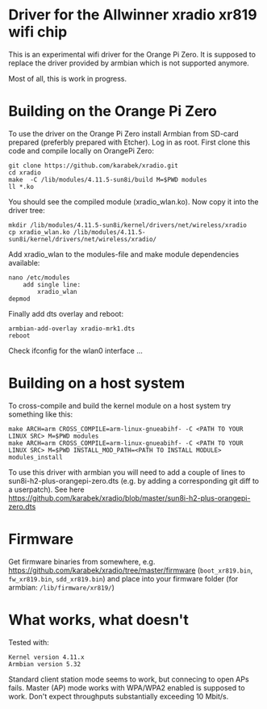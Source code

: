 # Driver for the Allwinner xradio xr819 wifi chip 

This is an experimental wifi driver for the Orange Pi Zero. It is supposed to replace the driver provided by armbian which is not supported anymore.

Most of all, this is work in progress.

# Building on the Orange Pi Zero

To use the driver on the Orange Pi Zero install Armbian from SD-card prepared (preferbly prepared with Etcher). Log in as root.
First clone this code and compile locally on OrangePi Zero:

```
git clone https://github.com/karabek/xradio.git
cd xradio
make  -C /lib/modules/4.11.5-sun8i/build M=$PWD modules
ll *.ko
```

You should see the compiled module (xradio_wlan.ko). Now copy it into the driver tree:

```
mkdir /lib/modules/4.11.5-sun8i/kernel/drivers/net/wireless/xradio
cp xradio_wlan.ko /lib/modules/4.11.5-sun8i/kernel/drivers/net/wireless/xradio/
```

Add xradio_wlan to the modules-file and make module dependencies available:

```
nano /etc/modules
	add single line: 
		xradio_wlan
depmod
```

Finally add dts overlay and reboot:

```
armbian-add-overlay xradio-mrk1.dts
reboot
```

Check ifconfig for the wlan0 interface ...

# Building on a host system

To cross-compile and build the kernel module on a host system try something like this:

```
make ARCH=arm CROSS_COMPILE=arm-linux-gnueabihf- -C <PATH TO YOUR LINUX SRC> M=$PWD modules
make ARCH=arm CROSS_COMPILE=arm-linux-gnueabihf- -C <PATH TO YOUR LINUX SRC> M=$PWD INSTALL_MOD_PATH=<PATH TO INSTALL MODULE> modules_install
```

To use this driver with armbian you will need to add a couple of lines to sun8i-h2-plus-orangepi-zero.dts (e.g. by adding a corresponding git diff to a userpatch). See here
https://github.com/karabek/xradio/blob/master/sun8i-h2-plus-orangepi-zero.dts

# Firmware

Get firmware binaries from somewhere, e.g. https://github.com/karabek/xradio/tree/master/firmware (`boot_xr819.bin`, `fw_xr819.bin`, `sdd_xr819.bin`) and place into your firmware folder (for armbian: `/lib/firmware/xr819/`)

# What works, what doesn't

Tested with:

	Kernel version 4.11.x
	Armbian version 5.32 

Standard client station mode seems to work, but connecing to open APs fails.
Master (AP) mode works with WPA/WPA2 enabled is supposed to work.
Don't expect throughputs substantially exceeding 10 Mbit/s.
